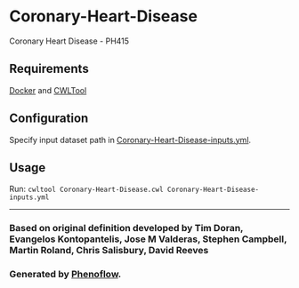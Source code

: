 # Coronary-Heart-Disease

Coronary Heart Disease - PH415

## Requirements

[Docker](https://docs.docker.com/install/) and [CWLTool](https://github.com/common-workflow-language/cwltool#install)

## Configuration

Specify input dataset path in [Coronary-Heart-Disease-inputs.yml](Coronary-Heart-Disease-inputs.yml).

## Usage

Run: `cwltool Coronary-Heart-Disease.cwl Coronary-Heart-Disease-inputs.yml`

***

### Based on original definition developed by Tim Doran, Evangelos Kontopantelis, Jose M Valderas, Stephen Campbell, Martin Roland, Chris Salisbury, David Reeves
### Generated by [Phenoflow](https://kclhi.org/phenoflow).
